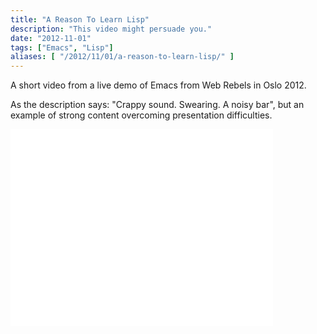 ```yaml
---
title: "A Reason To Learn Lisp"
description: "This video might persuade you."
date: "2012-11-01"
tags: ["Emacs", "Lisp"]
aliases: [ "/2012/11/01/a-reason-to-learn-lisp/" ]
---
```


A short video from a live demo of Emacs from Web Rebels in Oslo 2012.

As the description says: "Crappy sound. Swearing. A noisy bar", but an example
of strong content overcoming presentation difficulties.

<iframe width="420" height="315" src="//www.youtube.com/embed/p3Te_a-AGqM" frameborder="0" allowfullscreen></iframe>

